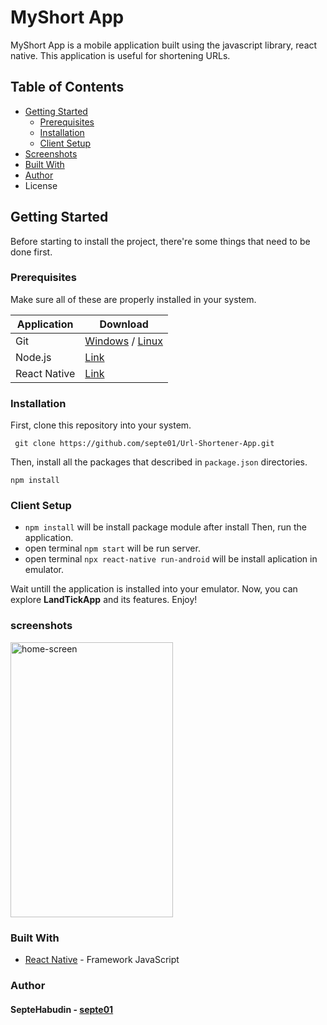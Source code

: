 # MyShort App

MyShort App is a mobile application built using the javascript library, react native.
This application is useful for shortening URLs.

## Table of Contents
* [Getting Started][#getting-started]
	*  [Prerequisites][#prerequisites]
	* [Installation][#installation]
	* [Client Setup][#client-setup]
* [Screenshots][#screenshots]
* [Built With][#built-with]
* [Author][#author]
* License


## Getting Started
Before starting to install the project, there're some things that need to be done first.


### Prerequisites
Make sure all of these are properly installed in your system.

| Application  | Download                                                                                              |
| ------------ | ----------------------------------------------------------------------------------------------------- |
| Git          | [Windows](https://gitforwindows.org/ "Windows") / [Linux](https://git-scm.com/download/linux "Linux") |
| Node.js      | [Link](https://nodejs.org/en/download/ "Link")                                                        |
| React Native | [Link](https://reactnative.dev/docs/getting-started "Link")                                           |

### Installation
First, clone this repository into your system.

` git clone https://github.com/septe01/Url-Shortener-App.git`

Then, install all the packages that described in `package.json` directories.

`npm install`


### Client Setup
* `npm install` will be install package module after install  Then, run the application.
* open terminal `npm start` will be run server.
* open terminal `npx react-native run-android` will be install aplication in emulator.

Wait untill the application is installed into your emulator. Now, you can explore **LandTickApp** and its features. Enjoy!

### screenshots
<img src="https://user-images.githubusercontent.com/30195561/78504070-d58eeb80-7794-11ea-81c3-85593f4c7b8f.png" alt="home-screen" width="260" height="440">
<!-- <img src="https://user-images.githubusercontent.com/30195561/77981953-5e40fe00-7335-11ea-9188-46f486162407.png" alt="home-screen" width="530" height="440">
<img src="https://user-images.githubusercontent.com/30195561/77982119-bd067780-7335-11ea-80df-1408a8d3bb0b.png" alt="home-screen" width="530" height="440"> -->


### Built With

* [React Native](https://reactnative.dev/ "ReactNative") - Framework JavaScript
<!-- * [Express JS ](https://expressjs.com/en/starter/installing.html "Express JS ")- Back-end
* [MySQL](https://www.mysql.com/downloads/ "MySQL") - Database -->

### Author

#### SepteHabudin  - [septe01](https://github.com/septe01/ "septe01")


[#getting-started]: #getting-started
[#prerequisites]: #prerequisites "prerequisites"
[#installation]: #installation "Installation"
[#client-setup]: #client-setup "Client Setup"
[#screenshots]: #screenshots "Screenshots"
[#built-with]: #built-with "Built With"
[#author]: #author "Author"